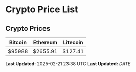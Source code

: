 # Crypto Price List

## Crypto Prices
| Bitcoin | Ethereum | Litecoin |
| ------- | -------- | -------- |
| $95988 | $2655.91 | $127.41 |
**Last Updated:** 2025-02-21 23:38 UTC
**Last Updated:** $DATE$
